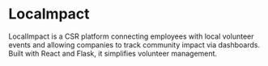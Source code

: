 # Localmpact
LocalImpact is a CSR platform connecting employees with local volunteer events and allowing companies to track community impact via dashboards. Built with React and Flask, it simplifies volunteer management.
